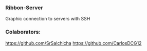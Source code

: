 ### Ribbon-Server
Graphic connection to servers with SSH


### Colaborators:
https://github.com/SrSalchicha 
https://github.com/CarlosDCG12

